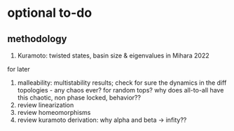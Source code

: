 

# optional to-do
## methodology
1. Kuramoto: twisted states, basin size & eigenvalues in Mihara 2022

for later

1. malleability: multistability results; check for sure the dynamics in the diff topologies - any chaos ever? for random tops? why does all-to-all have this chaotic, non phase locked, behavior??
2. review linearization
3. review homeomorphisms
4. review kuramoto derivation: why alpha and beta -> infity??